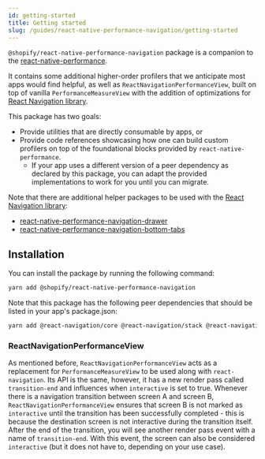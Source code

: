 ```yaml
---
id: getting-started
title: Getting started
slug: /guides/react-native-performance-navigation/getting-started
---
```


`@shopify/react-native-performance-navigation` package is a companion to the [react-native-performance](../../fundamentals/getting-started).

It contains some additional higher-order profilers that we anticipate most apps would find helpful, as well as `ReactNavigationPerformanceView`, built on top of vanilla `PerformanceMeasureView` with the addition of optimizations for [React Navigation library](https://reactnavigation.org/).

This package has two goals:

- Provide utilities that are directly consumable by apps, or
- Provide code references showcasing how one can build custom profilers on top of the foundational blocks provided by `react-native-performance`.
  - If your app uses a different version of a peer dependency as declared by this package, you can adapt the provided implementations to work for you until you can migrate.

Note that there are additional helper packages to be used with the [React Navigation library](https://reactnavigation.org/):

- [react-native-performance-navigation-drawer](./react-native-performance-navigation-drawer.md)
- [react-native-performance-navigation-bottom-tabs](./react-native-performance-navigation-bottom-tabs.md)

## Installation

You can install the package by running the following command:

```bash
yarn add @shopify/react-native-performance-navigation
```

Note that this package has the following peer dependencies that should be listed in your app's package.json:

```bash
yarn add @react-navigation/core @react-navigation/stack @react-navigation/native @shopify/react-native-performance
```

### ReactNavigationPerformanceView

As mentioned before, `ReactNavigationPerformanceView` acts as a replacement for `PerformanceMeasureView` to be used along with `react-navigation`. Its API is the same, however, it has a new render pass called `transition-end` and influences when `interactive` is set to true.
Whenever there is a navigation transition between screen A and screen B, `ReactNavigationPerformanceView` ensures that screen B is not marked as `interactive` until the transition has been successfully completed - this is because the destination screen is not interactive during the transition itself.
After the end of the transition, you will see another render pass event with a name of `transition-end`. With this event, the screen can also be considered `interactive` (but it does not have to, depending on your use case).

